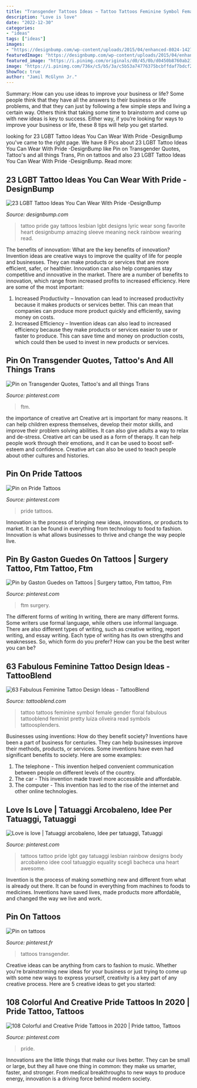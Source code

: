 ```yaml
---
title: "Transgender Tattoos Ideas ~ Tattoo Tattoos Feminine Symbol Female Gender Floral Fabulous Tattooblend Feminist Pretty Luiza Oliveira Read Symbols Tattoosplenders"
description: "Love is love"
date: "2022-12-30"
categories:
- "ideas"
tags: ["ideas"]
images:
- "https://designbump.com/wp-content/uploads/2015/04/enhanced-8024-1427469797-8.jpg"
featuredImage: "https://designbump.com/wp-content/uploads/2015/04/enhanced-8024-1427469797-8.jpg"
featured_image: "https://i.pinimg.com/originals/d0/45/0b/d0450b8760ab21a7e2108b58e69f75a1.jpg"
image: "https://i.pinimg.com/736x/c5/b5/3a/c5b53a74776375bcbffdaf7bdcf25bfd.jpg"
ShowToc: true
author: "Jamil McGlynn Jr."
---
```



Summary: How can you use ideas to improve your business or life?
Some people think that they have all the answers to their business or life problems, and that they can just by following a few simple steps and living a certain way. Others think that taking some time to brainstorm and come up with new ideas is key to success. Either way, if you’re looking for ways to improve your business or life, these 8 tips will help you get started.

	

		
looking for 23 LGBT Tattoo Ideas You Can Wear With Pride -DesignBump you've came to the right page. We have 8 Pics about 23 LGBT Tattoo Ideas You Can Wear With Pride -DesignBump like Pin on Transgender Quotes, Tattoo&#039;s and all things Trans, Pin on tattoos and also 23 LGBT Tattoo Ideas You Can Wear With Pride -DesignBump. Read more:
		
    
## 23 LGBT Tattoo Ideas You Can Wear With Pride -DesignBump

<img loading=lazy src="https://designbump.com/wp-content/uploads/2015/04/enhanced-8024-1427469797-8.jpg" onerror="this.onerror=null;this.src='https://tse2.mm.bing.net/th?id=OIP.7rTAHJWibj7M1gED1LST3wHaNK&amp;pid=15.1';" alt="23 LGBT Tattoo Ideas You Can Wear With Pride -DesignBump">

_Source: designbump.com_

>tattoo pride gay tattoos lesbian lgbt designs lyric wear song favorite heart designbump amazing sleeve meaning neck rainbow wearing read. 

	

The benefits of innovation: What are the key benefits of innovation?
Invention ideas are creative ways to improve the quality of life for people and businesses. They can make products or services that are more efficient, safer, or healthier. Innovation can also help companies stay competitive and innovative in the market. There are a number of benefits to innovation, which range from increased profits to increased efficiency. Here are some of the most important: 
1. Increased Productivity – Innovation can lead to increased productivity because it makes products or services better. This can mean that companies can produce more product quickly and efficiently, saving money on costs. 
2. Increased Efficiency – Invention ideas can also lead to increased efficiency because they make products or services easier to use or faster to produce. This can save time and money on production costs, which could then be used to invest in new products or services.

    
## Pin On Transgender Quotes, Tattoo&#039;s And All Things Trans

<img loading=lazy src="https://i.pinimg.com/736x/72/58/0a/72580a3fb8166f166cba35f6e8709723--transgender-quotes.jpg" onerror="this.onerror=null;this.src='https://tse3.mm.bing.net/th?id=OIP.Qj_XfyL8OuIEvOMlAJxedwHaJ3&amp;pid=15.1';" alt="Pin on Transgender Quotes, Tattoo&#039;s and all things Trans">

_Source: pinterest.com_

>ftm. 

	

the importance of creative art
Creative art is important for many reasons. It can help children express themselves, develop their motor skills, and improve their problem solving abilities. It can also give adults a way to relax and de-stress.
Creative art can be used as a form of therapy. It can help people work through their emotions, and it can be used to boost self-esteem and confidence. Creative art can also be used to teach people about other cultures and histories.

    
## Pin On Pride Tattoos

<img loading=lazy src="https://i.pinimg.com/736x/22/ea/e0/22eae03b0bd8ab5583a9393910280e82.jpg" onerror="this.onerror=null;this.src='https://tse3.mm.bing.net/th?id=OIP.qdr6kje_T-5PLIepM5ejGgHaNK&amp;pid=15.1';" alt="Pin on Pride Tattoos">

_Source: pinterest.com_

>pride tattoos. 

	

Innovation is the process of bringing new ideas, innovations, or products to market. It can be found in everything from technology to food to fashion. Innovation is what allows businesses to thrive and change the way people live.

    
## Pin By Gaston Guedes On Tattoos | Surgery Tattoo, Ftm Tattoo, Ftm

<img loading=lazy src="https://i.pinimg.com/originals/32/94/61/3294616b9969701ed61c56cdb8c60a18.png" onerror="this.onerror=null;this.src='https://tse4.mm.bing.net/th?id=OIP.2GU_Du1xJrTCA8kae5s8igAAAA&amp;pid=15.1';" alt="Pin by Gaston Guedes on Tattoos | Surgery tattoo, Ftm tattoo, Ftm">

_Source: pinterest.com_

>ftm surgery. 

	

The different forms of writing
In writing, there are many different forms. Some writers use formal language, while others use informal language. There are also different types of writing, such as creative writing, report writing, and essay writing. Each type of writing has its own strengths and weaknesses. So, which form do you prefer? How can you be the best writer you can be?

    
## 63 Fabulous Feminine Tattoo Design Ideas - TattooBlend

<img loading=lazy src="https://tattooblend.com/wp-content/uploads/2016/08/floral-female-gender-symbol-tattoo.jpg" onerror="this.onerror=null;this.src='https://tse3.mm.bing.net/th?id=OIP.GMFQdHoQyZgS8mJ2kHFgsQHaHZ&amp;pid=15.1';" alt="63 Fabulous Feminine Tattoo Design Ideas - TattooBlend">

_Source: tattooblend.com_

>tattoo tattoos feminine symbol female gender floral fabulous tattooblend feminist pretty luiza oliveira read symbols tattoosplenders. 

	

Businesses using inventions: How do they benefit society?
Inventions have been a part of business for centuries. They can help businesses improve their methods, products, or services.  Some inventions have even had significant benefits to society. Here are some examples: 
1. The telephone - This invention helped convenient communication between people on different levels of the country.
2. The car - This invention made travel more accessible and affordable.
3. The computer - This invention has led to the rise of the internet and other online technologies.

    
## Love Is Love | Tatuaggi Arcobaleno, Idee Per Tatuaggi, Tatuaggi

<img loading=lazy src="https://i.pinimg.com/originals/d0/45/0b/d0450b8760ab21a7e2108b58e69f75a1.jpg" onerror="this.onerror=null;this.src='https://tse2.mm.bing.net/th?id=OIP.S74mj_QctTCTi3_l9mHD-gHaD4&amp;pid=15.1';" alt="Love is love | Tatuaggi arcobaleno, Idee per tatuaggi, Tatuaggi">

_Source: pinterest.com_

>tattoos tattoo pride lgbt gay tatuaggi lesbian rainbow designs body arcobaleno idee cool tatuaggio equality scegli bacheca una heart awesome. 

	

Invention is the process of making something new and different from what is already out there. It can be found in everything from machines to foods to medicines. Inventions have saved lives, made products more affordable, and changed the way we live and work.

    
## Pin On Tattoos

<img loading=lazy src="https://i.pinimg.com/originals/4b/96/7f/4b967ffebba4e709ac0d2af40cff8835.jpg" onerror="this.onerror=null;this.src='https://tse3.mm.bing.net/th?id=OIP.TEdPVu4O-3mzr-dltUjpAAHaHa&amp;pid=15.1';" alt="Pin on tattoos">

_Source: pinterest.fr_

>tattoos transgender. 

	

Creative ideas can be anything from cars to fashion to music. Whether you're brainstorming new ideas for your business or just trying to come up with some new ways to express yourself, creativity is a key part of any creative process. Here are 5 creative ideas to get you started:

    
## 108 Colorful And Creative Pride Tattoos In 2020 | Pride Tattoo, Tattoos

<img loading=lazy src="https://i.pinimg.com/736x/c5/b5/3a/c5b53a74776375bcbffdaf7bdcf25bfd.jpg" onerror="this.onerror=null;this.src='https://tse1.mm.bing.net/th?id=OIP.UvXr8jA_y1nELZbgt42gwQHaJP&amp;pid=15.1';" alt="108 Colorful and Creative Pride Tattoos in 2020 | Pride tattoo, Tattoos">

_Source: pinterest.com_

>pride. 

	

Innovations are the little things that make our lives better. They can be small or large, but they all have one thing in common: they make us smarter, faster, and stronger. From medical breakthroughs to new ways to produce energy, innovation is a driving force behind modern society.

